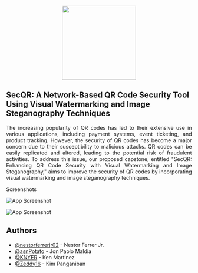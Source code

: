 
<p align="center">
  <img width="200" height="200" src="https://i.imgur.com/r6onlLB.png">
</p>

## SecQR: A Network-Based QR Code Security Tool Using Visual Watermarking and Image Steganography Techniques

<p align="justify">The increasing popularity of QR codes has led to their extensive use in various applications, including payment systems, event ticketing, and product tracking. However, the security of QR codes has become a major concern due to their susceptibility to malicious attacks. QR codes can be easily replicated and altered, leading to the potential risk of fraudulent activities. To address this issue, our proposed capstone, entitled "SecQR: Enhancing QR Code Security with Visual Watermarking and Image Steganography," aims to improve the security of QR codes by incorporating visual watermarking and image steganography techniques.</p


## Screenshots

![App Screenshot](https://i.imgur.com/lu8LXHv.png)

![App Screenshot](https://i.imgur.com/7ra4n3e.png)


## Authors

- [@nestorferrerjr02](https://www.github.com/nestorferrerjr02) - Nestor Ferrer Jr.
- [@asnPotato](https://www.github.com/asnPotato) - Jon Paolo Maldia
- [@KNYER](https://www.github.com/KNYER) - Ken Martinez
- [@Zeddy16](https://www.github.com/Zeddy16) - Kim Panganiban


